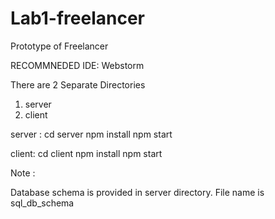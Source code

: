 # Lab1-freelancer

Prototype of Freelancer

RECOMMNEDED IDE: Webstorm

There are 2 Separate Directories 
1) server
2) client

server : cd server 
	 npm install 
	 npm start

client: cd client
	npm install 
	npm start

Note :

Database schema is provided in server directory.
File name is sql_db_schema
